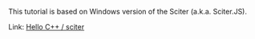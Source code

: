 This tutorial is based on Windows version of the Sciter (a.k.a. Sciter.JS).

Link: [Hello C++ / sciter](https://sciter.com/hello-cpp-tutorial/)

